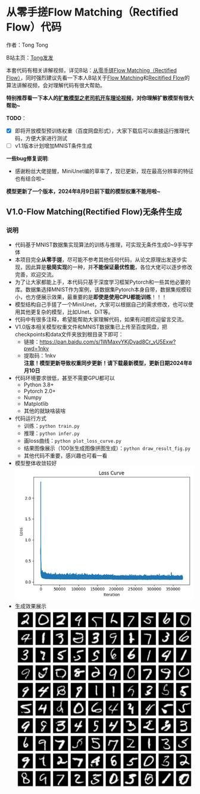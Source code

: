 # 从零手搓Flow Matching（Rectified Flow）代码
作者：Tong Tong 

B站主页：[Tong发发](https://space.bilibili.com/323109608)

本套代码有相关讲解视频，详见B站：[从零手搓Flow Matching（Rectified Flow）](https://www.bilibili.com/video/BV1Sjv4ezEDN/)，同时强烈建议先看一下本人B站关于[Flow Matching](https://www.bilibili.com/video/BV1Wv3xeNEds/)和[Recitified Flow](https://www.bilibili.com/video/BV19m421G7W8/)的算法讲解视频，会对理解代码有很大帮助。

**特别推荐看一下本人的[扩散模型之老司机开车理论视频](https://www.bilibili.com/video/BV1qW42197dv/)，对你理解扩散模型有很大帮助~**

**TODO**：
- [x] 即将开放模型预训练权重（百度网盘形式），大家下载后可以直接运行推理代码，方便大家进行测试
- [ ] v1.1版本计划增加MNIST条件生成 

**一些bug修复说明**:
- 感谢粉丝大佬提醒，MiniUnet编的草率了，现已更新，现在最高分辨率的特征也有结合啦~

**模型更新了一个版本，2024年8月9日前下载的模型权重不能用啦~**

## V1.0-Flow Matching(Rectified Flow)无条件生成

### 说明

* 代码基于MNIST数据集实现算法的训练与推理，可实现无条件生成0~9手写字体
* 本项目完全**从零手搓**，尽可能不参考其他任何代码，从论文原理出发逐步实现，因此算是**极简实现**的一种，并**不能保证最优性能**，各位大佬可以逐步修改完善，欢迎交流。
* 为了让大家都能上手，本代码只基于深度学习框架Pytorch和一些其他必要的库。数据集选择MNIST作为案例，该数据集Pytorch本身自带，数据集规模较小，也方便展示效果，最重要的是**即使是使用CPU都能训练**！！！
* 模型结构自己手搓了一个MiniUnet，大家可以根据自己的需求修改，也可以使用其他更复杂的模型，比如Unet、DiT等。
* 代码中有很多注释，希望能帮助大家理解代码，如果有问题欢迎留言交流。
* V1.0版本相关模型权重文件和MNIST数据集已上传至百度网盘，把checkpoints和data文件夹放到根目录下即可：
    * 链接：https://pan.baidu.com/s/1WMaxvYKjDvad8Cr_vU5Exw?pwd=1nkv  
    * 提取码：1nkv  
    **注意！模型更新导致权重同步更新！请下载最新模型，更新日期2024年8月10日**
* 代码环境要求很低，甚至不需要GPU都可以
    * Python 3.8+
    * Pytorch 2.0+ 
    * Numpy
    * Matplotlib
    * 其他的就缺啥装啥
* 代码运行方式
    * 训练：`python train.py`
    * 推理：`python infer.py`
    * 画loss曲线：`python plot_loss_curve.py`
    * 结果图像展示（100张生成图像拼图生成）：`python draw_result_fig.py`
    * 其他代码不重要，感兴趣也可看一看
* 模型整体收敛较好
![loss curve](/fig/loss_curve.png)
* 生成效果展示
![results](/fig/results_fig.png)
